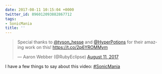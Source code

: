 ```yaml
---
date: 2017-08-11 10:15:04 +0000
twitter_id: 896012093882867712
tags:
- SonicMania
title: ''
---
```


<blockquote class="twitter-tweet"><p lang="en" dir="ltr">Special thanks to <a href="https://twitter.com/tyson_hesse?ref_src=twsrc%5Etfw">@tyson_hesse</a> and <a href="https://twitter.com/HyperPotions?ref_src=twsrc%5Etfw">@HyperPotions</a> for their amazing work on this! <a href="https://t.co/2p6YROMMym">https://t.co/2p6YROMMym</a></p>&mdash; Aaron Webber (@RubyEclipse) <a href="https://twitter.com/RubyEclipse/status/895814779318575104?ref_src=twsrc%5Etfw">August 11, 2017</a></blockquote>
<script async src="https://platform.twitter.com/widgets.js" charset="utf-8"></script>

I have a few things to say about this video: [#SonicMania](https://twitter.com/hashtag/SonicMania)
